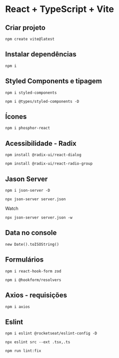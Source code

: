 # React + TypeScript + Vite

## Criar projeto 

`npm create vite@latest`

## Instalar dependências 

`npm i`

## Styled Components e tipagem

`npm i styled-components`

`npm i @types/styled-components -D`

## Ícones

`npm i phosphor-react`

## Acessibilidade - Radix

`npm install @radix-ui/react-dialog`

`npm install @radix-ui/react-radio-group`

## Jason Server

`npm i json-server -D`

`npx json-server server.json`

<p>Watch</p>

`npx json-server server.json -w`

## Data no console

`new Date().toISOString()`

## Formulários

`npm i react-hook-form zod`

`npm i @hookform/resolvers`

## Axios - requisições

`npm i axios`

## Eslint 

`npm i eslint @rocketseat/eslint-config -D`

`npx eslint src --ext .tsx,.ts`

`npm run lint:fix`